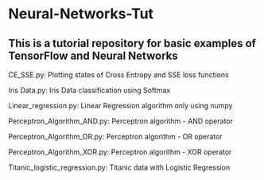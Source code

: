 # Neural-Networks-Tut
**This is a tutorial repository for basic examples of TensorFlow and Neural Networks**
---
CE_SSE.py:
Plotting states of Cross Entropy and SSE loss functions

Iris Data.py:
Iris Data classification using Softmax

Linear_regression.py:
Linear Regression algorithm only using numpy

Perceptron_Algorithm_AND.py:
Perceptron algorithm - AND operator

Perceptron_Algorithm_OR.py:
Perceptron algorithm - OR operator

Perceptron_Algorithm_XOR.py:
Perceptron algorithm - XOR operator

Titanic_logistic_regression.py:
Titanic data with Logistic Regression
